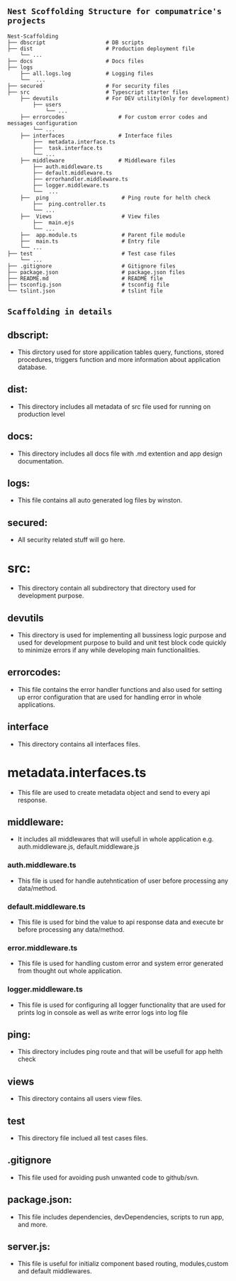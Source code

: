 ## `Nest Scoffolding Structure for compumatrice's projects`

```
Nest-Scaffolding
├── dbscript                   # DB scripts
├── dist                       # Production deployment file
    └── ...    
├── docs                       # Docs files 
├── logs
    ├── all.logs.log           # Logging files
    └──  ... 
├── secured                    # For security files       
├── src                        # Typescript starter files
    ├── devutils               # For DEV utility(Only for development)         
        ├── users  
            └── ...  
    ├── errorcodes                 # For custom error codes and messages configuration      
        └── ...        
    ├── interfaces                 # Interface files   
        ├──  metadata.interface.ts
        ├──  task.interface.ts
        └── ...
    ├── middleware                 # Middleware files
        ├── auth.middleware.ts 
        ├── default.middleware.ts 
        ├── errorhandler.middleware.ts 
        ├── logger.middleware.ts       
        └──  ...                                
    ├──  ping                       # Ping route for helth check
        ├──  ping.controller.ts  
        └── ... 
    ├──  Views                      # View files
        ├──  main.ejs 
        └── ... 
    ├──  app.module.ts              # Parent file module
    ├──  main.ts                    # Entry file 
    └── ...       
├── test                            # Test case files     
    └── ...
├── .gitignore                      # Gitignore files
├── package.json                    # package.json files
├── README.md                       # README file
├── tsconfig.json                   # tsconfig file 
└── tslint.json                     # tslint file

```

## `Scaffolding in details`


## dbscript:
* This dirctory used for store appilication tables query, functions, stored procedures, triggers function and more information about application database.

## dist:
* This directory includes all metadata of src file used for running on production level

## docs:
* This directory includes all docs file with .md extention and app design documentation.

## logs:
 * This file contains all auto generated log files by winston.

## secured:
 * All security related stuff will go here.

# src:
 * This directory contain all subdirectory that directory used for development purpose.

 ## devutils
 * This directory is used for implementing all bussiness logic purpose and used for development purpose to build and unit test block code quickly to minimize errors if any while developing main functionalities.

 ## errorcodes:
 * This file contains the error handler functions and also used for setting up error configuration that are used for handling error in whole applications.

## interface
* This directory contains all interfaces files.

# metadata.interfaces.ts
* This file are used to create metadata object and send to every api response.

## middleware:
* It includes all middlewares that will usefull in whole application e.g. auth.middleware.js, default.middleware.js 

### auth.middleware.ts
* This file is used for handle autehntication of user before processing any data/method.

### default.middleware.ts
* This file is used for bind the value to api response data and execute br before processing any data/method.

### error.middleware.ts
* This file is used for handling custom error and system error generated  from thought out whole application.

### logger.middleware.ts
* This file is used for configuring all logger functionality that are used for prints log in console as well as write error logs into log file

## ping:
* This directory includes ping route and that will be usefull for app helth check 

## views
 * This directory contains all users view files.


## test
 * This directory file inclued all test cases files.

## .gitignore
 * This file used for avoiding push unwanted code to github/svn.


## package.json:
* This file includes dependencies, devDependencies, scripts to run app, and more.

## server.js:
* This file is useful for initializ component based routing, modules,custom and default middlewares.
